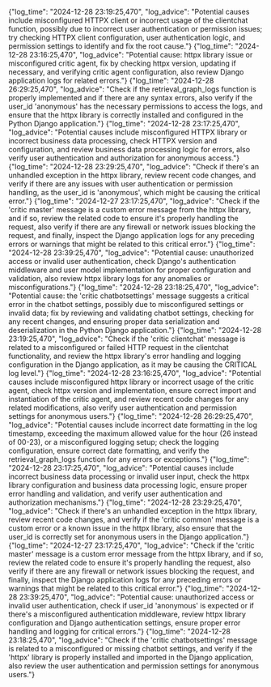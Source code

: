 {"log_time": "2024-12-28 23:19:25,470", "log_advice": "Potential causes include misconfigured HTTPX client or incorrect usage of the clientchat function, possibly due to incorrect user authentication or permission issues; try checking HTTPX client configuration, user authentication logic, and permission settings to identify and fix the root cause."}
{"log_time": "2024-12-28 23:16:25,470", "log_advice": "Potential cause: httpx library issue or misconfigured critic agent, fix by checking httpx version, updating if necessary, and verifying critic agent configuration, also review Django application logs for related errors."}
{"log_time": "2024-12-28 26:29:25,470", "log_advice": "Check if the retrieval_graph_logs function is properly implemented and if there are any syntax errors, also verify if the user_id 'anonymous' has the necessary permissions to access the logs, and ensure that the httpx library is correctly installed and configured in the Python Django application."}
{"log_time": "2024-12-28 23:17:25,470", "log_advice": "Potential causes include misconfigured HTTPX library or incorrect business data processing, check HTTPX version and configuration, and review business data processing logic for errors, also verify user authentication and authorization for anonymous access."}
{"log_time": "2024-12-28 23:29:25,470", "log_advice": "Check if there's an unhandled exception in the httpx library, review recent code changes, and verify if there are any issues with user authentication or permission handling, as the user_id is 'anonymous', which might be causing the critical error."}
{"log_time": "2024-12-27 23:17:25,470", "log_advice": "Check if the 'critic master' message is a custom error message from the httpx library, and if so, review the related code to ensure it's properly handling the request, also verify if there are any firewall or network issues blocking the request, and finally, inspect the Django application logs for any preceding errors or warnings that might be related to this critical error."}
{"log_time": "2024-12-28 23:39:25,470", "log_advice": "Potential cause: unauthorized access or invalid user authentication, check Django's authentication middleware and user model implementation for proper configuration and validation, also review httpx library logs for any anomalies or misconfigurations."}
{"log_time": "2024-12-28 23:18:25,470", "log_advice": "Potential cause: the 'critic chatbotsettings' message suggests a critical error in the chatbot settings, possibly due to misconfigured settings or invalid data; fix by reviewing and validating chatbot settings, checking for any recent changes, and ensuring proper data serialization and deserialization in the Python Django application."}
{"log_time": "2024-12-28 23:19:25,470", "log_advice": "Check if the 'critic clientchat' message is related to a misconfigured or failed HTTP request in the clientchat functionality, and review the httpx library's error handling and logging configuration in the Django application, as it may be causing the CRITICAL log level."}
{"log_time": "2024-12-28 23:16:25,470", "log_advice": "Potential causes include misconfigured httpx library or incorrect usage of the critic agent, check httpx version and implementation, ensure correct import and instantiation of the critic agent, and review recent code changes for any related modifications, also verify user authentication and permission settings for anonymous users."}
{"log_time": "2024-12-28 26:29:25,470", "log_advice": "Potential causes include incorrect date formatting in the log timestamp, exceeding the maximum allowed value for the hour (26 instead of 00-23), or a misconfigured logging setup; check the logging configuration, ensure correct date formatting, and verify the retrieval_graph_logs function for any errors or exceptions."}
{"log_time": "2024-12-28 23:17:25,470", "log_advice": "Potential causes include incorrect business data processing or invalid user input, check the httpx library configuration and business data processing logic, ensure proper error handling and validation, and verify user authentication and authorization mechanisms."}
{"log_time": "2024-12-28 23:29:25,470", "log_advice": "Check if there's an unhandled exception in the httpx library, review recent code changes, and verify if the 'critic common' message is a custom error or a known issue in the httpx library, also ensure that the user_id is correctly set for anonymous users in the Django application."}
{"log_time": "2024-12-27 23:17:25,470", "log_advice": "Check if the 'critic master' message is a custom error message from the httpx library, and if so, review the related code to ensure it's properly handling the request, also verify if there are any firewall or network issues blocking the request, and finally, inspect the Django application logs for any preceding errors or warnings that might be related to this critical error."}
{"log_time": "2024-12-28 23:39:25,470", "log_advice": "Potential cause: unauthorized access or invalid user authentication, check if user_id 'anonymous' is expected or if there's a misconfigured authentication middleware, review httpx library configuration and Django authentication settings, ensure proper error handling and logging for critical errors."}
{"log_time": "2024-12-28 23:18:25,470", "log_advice": "Check if the 'critic chatbotsettings' message is related to a misconfigured or missing chatbot settings, and verify if the 'httpx' library is properly installed and imported in the Django application, also review the user authentication and permission settings for anonymous users."}
